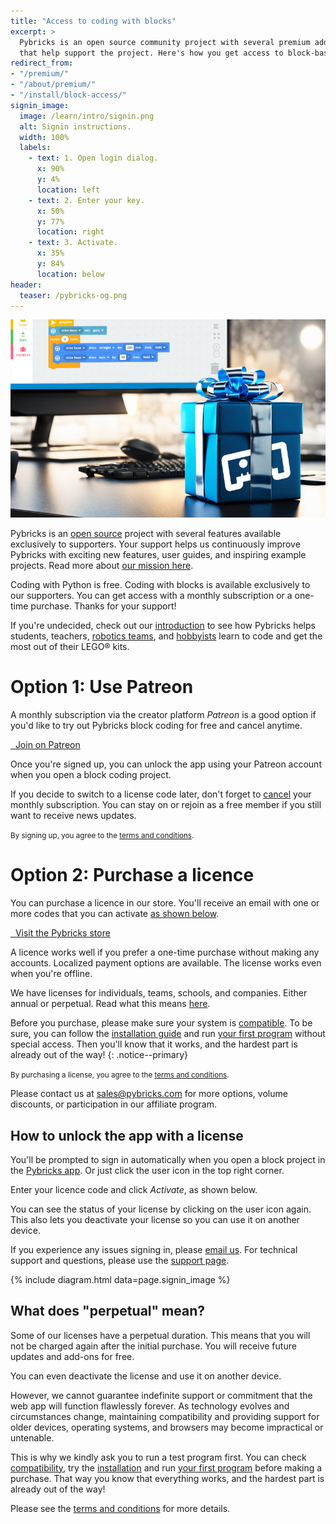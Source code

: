 ```yaml
---
title: "Access to coding with blocks"
excerpt: >
  Pybricks is an open source community project with several premium add-ons
  that help support the project. Here's how you get access to block-based coding.
redirect_from:
- "/premium/"
- "/about/premium/"
- "/install/block-access/"
signin_image:
  image: /learn/intro/signin.png
  alt: Signin instructions.
  width: 100%
  labels:
    - text: 1. Open login dialog.
      x: 90%
      y: 4%
      location: left
    - text: 2. Enter your key.
      x: 50%
      y: 77%
      location: right
    - text: 3. Activate.
      x: 35%
      y: 84%
      location: below
header:
  teaser: /pybricks-og.png
---
```


![pybricks options](/learn/intro/pybricks-lifetime.jpg)


Pybricks is an <a href ="https://github.com/pybricks" target="_blank">open
source</a> project with several features available exclusively to supporters.
Your support helps us continuously improve Pybricks with exciting new features,
user guides, and inspiring example projects. Read more about
[our mission here](/learn/intro/story-mission/).

Coding with Python is free. Coding with blocks is available exclusively to our
supporters. You can get access with a monthly subscription or a one-time
purchase. Thanks for your support!

If you're undecided, check out our [introduction](/learn/) to see how
Pybricks helps students, teachers, [robotics teams](/learn/#pybricks-for-robotics-teams),
and [hobbyists](/learn/#pybricks-for-lego-enthusiasts) learn to code and get
the most out of their LEGO® kits.

# Option 1: Use Patreon

A monthly subscription via the creator platform _Patreon_ is a good option if
you'd like to try out Pybricks block coding for free and cancel anytime.

<a href="https://www.patreon.com/pybricks/membership" target="_blank" class="btn btn--primary"><i class="fas fa-user"></i>&nbsp;&nbsp;Join on Patreon</a>

Once you're signed up, you can unlock the app using your
Patreon account when you open a block coding project.

If you decide to switch to a license code later, don't forget to <a href="http://patreon.com/settings/memberships/pybricks" target="_blank">cancel</a> your monthly subscription. You can stay on or rejoin
as a free member if you still want to receive news updates.

<small>By signing up, you agree to the [terms and conditions](/legal).</small>

# Option 2: Purchase a licence

You can purchase a licence in our store. You'll receive an email
with one or more codes that you can activate [as shown below][using-license].

<a href="https://pybricks.onfastspring.com/" target="_blank" class="btn btn--primary"><i class="fas fa-shopping-cart"></i>&nbsp;&nbsp;Visit the Pybricks store</a>

A licence works well if you prefer a one-time purchase without making any
accounts. Localized payment options are available. The license works even when
you're offline.

We have licenses for individuals, teams, schools, and companies. Either annual or perpetual. Read what this means [here][perpetual].

Before you purchase, please make sure your system
is [compatible]. To be sure, you can
follow the [installation guide] and run [your first program]
without special access. Then you'll know that it works, and the
hardest part is already out of the way!
{: .notice--primary}

<small>By purchasing a license, you agree to the [terms and conditions](/legal/).</small>

Please contact us at [sales@pybricks.com](mailto:sales@pybricks.com) for more
options, volume discounts, or participation in our affiliate program.

## How to unlock the app with a license

You'll be prompted to sign in automatically when you open a block project in
the <a href="https://code.pybricks.com/" target="_blank">Pybricks app</a>. Or
just click the user icon in the top right corner.

Enter your licence code and click _Activate_, as shown below.

You can see the status of your license by clicking on the user icon again. This
also lets you deactivate your license so you can use it on another device.

If you experience any issues signing in, please [email us](mailto:sales@pybricks.com).
For technical support and questions, please use the [support page][support].

{% include diagram.html data=page.signin_image %}

## What does "perpetual" mean?

Some of our licenses have a perpetual duration. This means that you will not be
charged again after the initial purchase. You will receive future updates and
add-ons for free.

You can even deactivate the license and use it on another device.

However, we cannot guarantee indefinite support or commitment that the web app
will function flawlessly forever. As technology evolves and circumstances
change, maintaining compatibility and providing support for older devices,
operating systems, and browsers may become impractical or untenable.

This is why we kindly ask you to run a test program first. You can check
[compatibility][compatible], try the [installation][installation guide] and
run [your first program] before making a purchase. That way you know that
everything works, and the hardest part is already out of the way!

Please see the [terms and conditions](/legal/) for more details.

[using-license]: #how-to-unlock-the-app-with-a-license
[app]: https://code.pybricks.com
[support]: https://github.com/pybricks/support/
[perpetual]: #what-does-perpetual-mean
[installation guide]: /learn/getting-started/install-pybricks/
[your first program]: /learn/getting-started/pybricks-environment/
[compatible]: /learn/getting-started/what-do-you-need/
